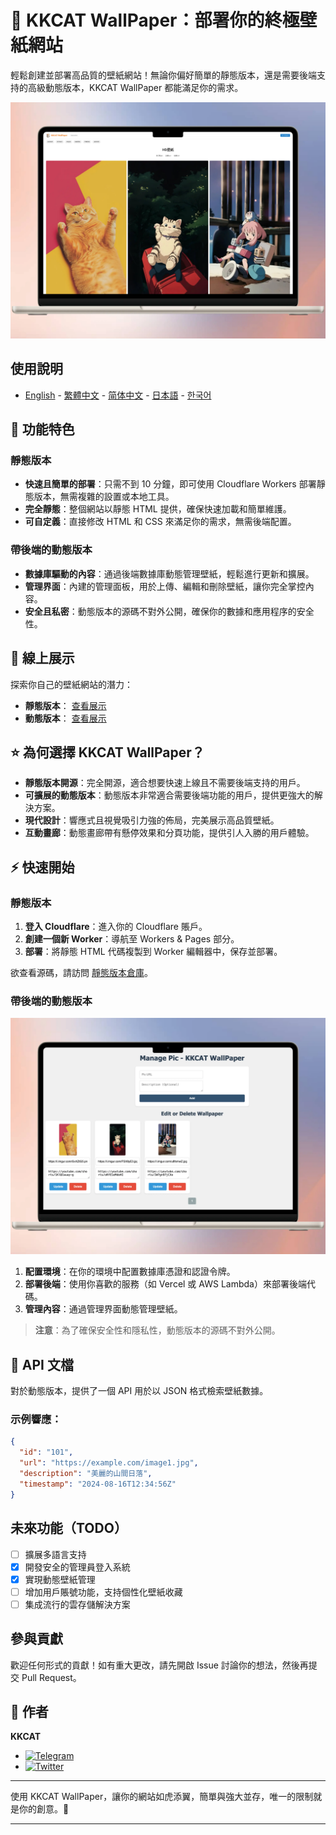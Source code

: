 # 📱 KKCAT WallPaper：部署你的終極壁紙網站

輕鬆創建並部署高品質的壁紙網站！無論你偏好簡單的靜態版本，還是需要後端支持的高級動態版本，KKCAT WallPaper 都能滿足你的需求。

![](https://raw.githubusercontent.com/KKKKKCAT/KKCAT-WallPaper/main/img/kkcat-wallpaper-01.webp)

## 使用說明

- [English](README.md) - [繁體中文](README_zh-TW.md) - [简体中文](README_zh-CN.md) - [日本語](README_ja.md) - [한국어](README_ko.md)

## 🌟 功能特色

### 靜態版本
- **快速且簡單的部署**：只需不到 10 分鐘，即可使用 Cloudflare Workers 部署靜態版本，無需複雜的設置或本地工具。
- **完全靜態**：整個網站以靜態 HTML 提供，確保快速加載和簡單維護。
- **可自定義**：直接修改 HTML 和 CSS 來滿足你的需求，無需後端配置。

### 帶後端的動態版本
- **數據庫驅動的內容**：通過後端數據庫動態管理壁紙，輕鬆進行更新和擴展。
- **管理界面**：內建的管理面板，用於上傳、編輯和刪除壁紙，讓你完全掌控內容。
- **安全且私密**：動態版本的源碼不對外公開，確保你的數據和應用程序的安全性。

## 🚀 線上展示

探索你自己的壁紙網站的潛力：
- **靜態版本**： [查看展示](https://free-wallpaper.kkcat.blog)
- **動態版本**： [查看展示](https://wallpaper.kkcat.blog)

## ⭐ 為何選擇 KKCAT WallPaper？

- **靜態版本開源**：完全開源，適合想要快速上線且不需要後端支持的用戶。
- **可擴展的動態版本**：動態版本非常適合需要後端功能的用戶，提供更強大的解決方案。
- **現代設計**：響應式且視覺吸引力強的佈局，完美展示高品質壁紙。
- **互動畫廊**：動態畫廊帶有懸停效果和分頁功能，提供引人入勝的用戶體驗。

## ⚡ 快速開始

### 靜態版本

1. **登入 Cloudflare**：進入你的 Cloudflare 賬戶。
2. **創建一個新 Worker**：導航至 Workers & Pages 部分。
3. **部署**：將靜態 HTML 代碼複製到 Worker 編輯器中，保存並部署。

欲查看源碼，請訪問 [靜態版本倉庫](https://github.com/KKKKKCAT/KKCAT-WallPaper/blob/main/wallpaper-free-worker.js)。

### 帶後端的動態版本

![](https://raw.githubusercontent.com/KKKKKCAT/KKCAT-WallPaper/main/img/kkcat-wallpaper-02.webp)

1. **配置環境**：在你的環境中配置數據庫憑證和認證令牌。
2. **部署後端**：使用你喜歡的服務（如 Vercel 或 AWS Lambda）來部署後端代碼。
3. **管理內容**：通過管理界面動態管理壁紙。

> **注意**：為了確保安全性和隱私性，動態版本的源碼不對外公開。

## 📄 API 文檔

對於動態版本，提供了一個 API 用於以 JSON 格式檢索壁紙數據。

### 示例響應：
```json
{
  "id": "101",
  "url": "https://example.com/image1.jpg",
  "description": "美麗的山間日落",
  "timestamp": "2024-08-16T12:34:56Z"
}
```

## 未來功能（TODO）

- [ ] 擴展多語言支持
- [x] 開發安全的管理員登入系統
- [x] 實現動態壁紙管理
- [ ] 增加用戶賬號功能，支持個性化壁紙收藏
- [ ] 集成流行的雲存儲解決方案

## 參與貢獻

歡迎任何形式的貢獻！如有重大更改，請先開啟 Issue 討論你的想法，然後再提交 Pull Request。

## 👤 作者

**KKCAT**

- [![Telegram](https://img.shields.io/badge/-Telegram-2CA5E0?style=flat-square&logo=telegram&logoColor=white)](https://t.me/kkkkkcat)
- [![Twitter](https://img.shields.io/badge/Twitter-Follow-1DA1F2?style=flat&logo=twitter)](https://x.com/kcat88888)

---

使用 KKCAT WallPaper，讓你的網站如虎添翼，簡單與強大並存，唯一的限制就是你的創意。🚀

---
